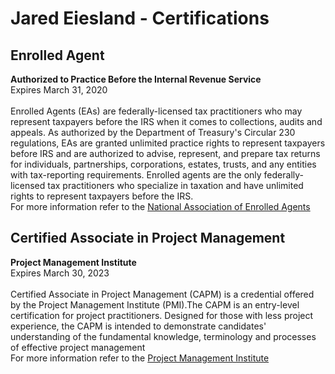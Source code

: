 # Jared Eiesland - Certifications
<html>
  <Body>
      <h2>Enrolled Agent</h2>
 <p><strong>Authorized to Practice Before the Internal Revenue Service</strong><br />Expires March 31, 2020<br /> 
 <br />Enrolled Agents (EAs) are federally-licensed tax practitioners who may represent taxpayers before the IRS when it comes to 
 collections, audits and appeals. As authorized by the Department of Treasury's Circular 230 regulations, EAs are granted unlimited
 practice rights to represent taxpayers before IRS and are authorized to advise, represent, and prepare tax returns for individuals,
 partnerships, corporations, estates, trusts, and any entities with tax-reporting requirements. Enrolled agents are the only federally-
 licensed tax practitioners who specialize in taxation and have unlimited rights to represent taxpayers before the IRS.
 <br /> For more information refer to the 
 <a href="https://www.naea.org/educating-america/what-enrolled-agent">National Association of Enrolled Agents</a>
 </p>
      

<h2>Certified Associate in Project Management</h2>
 <p><strong>Project Management Institute</strong><br />Expires March 30, 2023<br /> 
 <br />Certified Associate in Project Management (CAPM) is a credential offered by the Project Management Institute (PMI).The CAPM is 
an entry-level certification for project practitioners. Designed for those with less project experience, the CAPM is intended to
demonstrate candidates' understanding of the fundamental knowledge, terminology and processes of effective project management
<br /> For more information refer to the 
 <a href="https://www.pmi.org/certifications/types/certified-associate-capm">Project Management Institute</a>
 </p>

</body>
</html>
